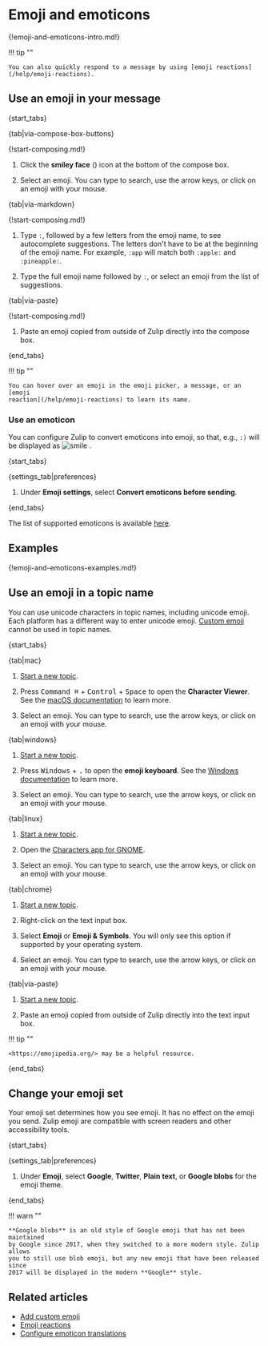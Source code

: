 # Emoji and emoticons

{!emoji-and-emoticons-intro.md!}

!!! tip ""

    You can also quickly respond to a message by using [emoji reactions](/help/emoji-reactions).

## Use an emoji in your message

{start_tabs}

{tab|via-compose-box-buttons}

{!start-composing.md!}

1. Click the **smiley face** (<i class="zulip-icon zulip-icon-smile-bigger"></i>)
   icon at the bottom of the compose box.

1. Select an emoji. You can type to search, use the arrow keys, or click on
   an emoji with your mouse.

{tab|via-markdown}

{!start-composing.md!}

1. Type `:`, followed by a few letters from the emoji name, to see autocomplete
   suggestions. The letters don't have to be at the beginning of the emoji name.
   For example, `:app` will match both `:apple:` and `:pineapple:`.

1. Type the full emoji name followed by `:`, or select an emoji from the list of
   suggestions.

{tab|via-paste}

{!start-composing.md!}

1. Paste an emoji copied from outside of Zulip directly into the compose box.

{end_tabs}

!!! tip ""

    You can hover over an emoji in the emoji picker, a message, or an [emoji
    reaction](/help/emoji-reactions) to learn its name.

### Use an emoticon

You can configure Zulip to convert emoticons into emoji, so that, e.g., `:)`
will be displayed as
<img
    src="/static/generated/emoji/images-google-64/1f642.png"
    alt="smile"
    class="emoji-small"
/>
.

{start_tabs}

{settings_tab|preferences}

1. Under **Emoji settings**, select **Convert emoticons before sending**.

{end_tabs}

The list of supported emoticons is available
[here](/help/configure-emoticon-translations).

## Examples

{!emoji-and-emoticons-examples.md!}

## Use an emoji in a topic name

You can use unicode characters in topic names, including unicode
emoji. Each platform has a different way to enter unicode
emoji. [Custom emoji](/help/custom-emoji) cannot be used in topic
names.

{start_tabs}

{tab|mac}

1. [Start a new topic](/help/channels-and-topics#how-to-start-a-new-topic).

1. Press <kbd>Command ⌘</kbd> + <kbd>Control</kbd> + <kbd>Space</kbd>
   to open the **Character Viewer**. See the
   [macOS documentation](https://support.apple.com/guide/mac-help/use-emoji-and-symbols-on-mac-mchlp1560/mac)
   to learn more.

1. Select an emoji. You can type to search, use the arrow keys, or click on
   an emoji with your mouse.

{tab|windows}

1. [Start a new topic](/help/channels-and-topics#how-to-start-a-new-topic).

1. Press <kbd>Windows</kbd> + <kbd>.</kbd>
   to open the **emoji keyboard**. See the
   [Windows documentation](https://support.microsoft.com/en-us/windows/windows-keyboard-tips-and-tricks-588e0b72-0fff-6d3f-aeee-6e5116097942)
   to learn more.

1. Select an emoji. You can type to search, use the arrow keys, or click on
   an emoji with your mouse.

{tab|linux}

1. [Start a new topic](/help/channels-and-topics#how-to-start-a-new-topic).

1. Open the [Characters app for GNOME](https://apps.gnome.org/en/Characters/).

1. Select an emoji. You can type to search, use the arrow keys, or click on
   an emoji with your mouse.

{tab|chrome}

1. [Start a new topic](/help/channels-and-topics#how-to-start-a-new-topic).

1. Right-click on the text input box.

1. Select **Emoji** or **Emoji & Symbols**. You will only see this option if
   supported by your operating system.

1. Select an emoji. You can type to search, use the arrow keys, or click on
   an emoji with your mouse.

{tab|via-paste}

1. [Start a new topic](/help/channels-and-topics#how-to-start-a-new-topic).

1. Paste an emoji copied from outside of Zulip directly into the text input box.

!!! tip ""

    <https://emojipedia.org/> may be a helpful resource.

{end_tabs}

## Change your emoji set

Your emoji set determines how you see emoji. It has no effect on the emoji
you send. Zulip emoji are compatible with screen readers and other accessibility tools.

{start_tabs}

{settings_tab|preferences}

1. Under **Emoji**, select **Google**,
   **Twitter**, **Plain text**, or **Google blobs** for the emoji theme.

{end_tabs}

!!! warn ""

    **Google blobs** is an old style of Google emoji that has not been maintained
    by Google since 2017, when they switched to a more modern style. Zulip allows
    you to still use blob emoji, but any new emoji that have been released since
    2017 will be displayed in the modern **Google** style.

## Related articles

* [Add custom emoji](/help/custom-emoji)
* [Emoji reactions](/help/emoji-reactions)
* [Configure emoticon translations](/help/configure-emoticon-translations)
